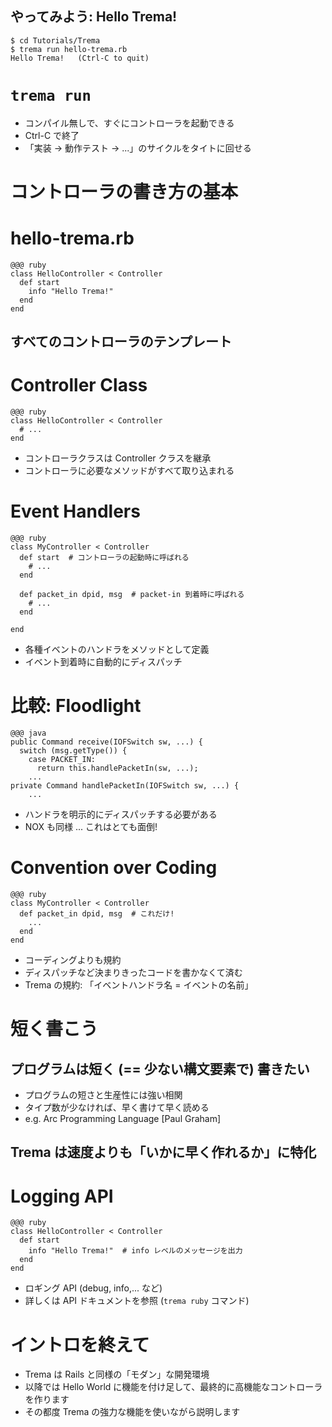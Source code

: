 <!SLIDE commandline>
## やってみよう: Hello Trema! ##################################################

	$ cd Tutorials/Trema
	$ trema run hello-trema.rb
	Hello Trema!   (Ctrl-C to quit)


<!SLIDE small>
# `trema run` ##################################################################

* コンパイル無しで、すぐにコントローラを起動できる
* Ctrl-C で終了
* 「実装 → 動作テスト → ...」のサイクルをタイトに回せる


<!SLIDE small>
# コントローラの書き方の基本


<!SLIDE small>
# hello-trema.rb ###############################################################

	@@@ ruby
	class HelloController < Controller
	  def start
	    info "Hello Trema!"
	  end
	end

## すべてのコントローラのテンプレート


<!SLIDE small>
# Controller Class #############################################################

	@@@ ruby
	class HelloController < Controller
	  # ...
	end

* コントローラクラスは Controller クラスを継承
* コントローラに必要なメソッドがすべて取り込まれる


<!SLIDE small>
# Event Handlers ###############################################################

	@@@ ruby
	class MyController < Controller
	  def start  # コントローラの起動時に呼ばれる
	    # ...
	  end
	      
	  def packet_in dpid, msg  # packet-in 到着時に呼ばれる
	    # ...
	  end
      
	end

* 各種イベントのハンドラをメソッドとして定義
* イベント到着時に自動的にディスパッチ


<!SLIDE small>
# 比較: Floodlight #############################################################

	@@@ java
	public Command receive(IOFSwitch sw, ...) {
	  switch (msg.getType()) {
	    case PACKET_IN:
	      return this.handlePacketIn(sw, ...);
	    ...
	private Command handlePacketIn(IOFSwitch sw, ...) {
	    ...

* ハンドラを明示的にディスパッチする必要がある
* NOX も同様 ... これはとても面倒!


<!SLIDE small>
# Convention over Coding #######################################################

	@@@ ruby
	class MyController < Controller    
	  def packet_in dpid, msg  # これだけ!
	    ...
	  end
	end

* コーディングよりも規約
* ディスパッチなど決まりきったコードを書かなくて済む
* Trema の規約: 「イベントハンドラ名 = イベントの名前」


<!SLIDE small>
# 短く書こう ###################################################################

## プログラムは短く (== 少ない構文要素で) 書きたい

* プログラムの短さと生産性には強い相関
* タイプ数が少なければ、早く書けて早く読める
* e.g. Arc Programming Language [Paul Graham]

## Trema は速度よりも「いかに早く作れるか」に特化


<!SLIDE small>
# Logging API ##################################################################

	@@@ ruby
	class HelloController < Controller
	  def start
	    info "Hello Trema!"	 # info レベルのメッセージを出力
	  end
	end

* ロギング API (debug, info,... など)
* 詳しくは API ドキュメントを参照 (`trema ruby` コマンド)


<!SLIDE small transition=fade>
# イントロを終えて #############################################################

* Trema は Rails と同様の「モダン」な開発環境
* 以降では Hello World に機能を付け足して、最終的に高機能なコントローラを作ります
* その都度 Trema の強力な機能を使いながら説明します
